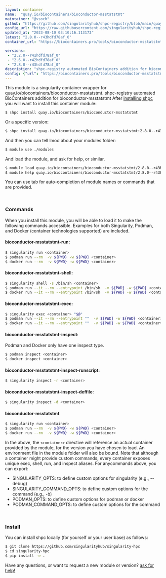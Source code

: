```yaml
---
layout: container
name:  "quay.io/biocontainers/bioconductor-msstatstmt"
maintainer: "@vsoch"
github: "https://github.com/singularityhub/shpc-registry/blob/main/quay.io/biocontainers/bioconductor-msstatstmt/container.yaml"
config_url: "https://raw.githubusercontent.com/singularityhub/shpc-registry/main/quay.io/biocontainers/bioconductor-msstatstmt/container.yaml"
updated_at: "2023-08-10 03:10:16.113173"
latest: "2.8.0--r43hdfd78af_0"
container_url: "https://biocontainers.pro/tools/bioconductor-msstatstmt"

versions:
 - "2.2.0--r41hdfd78af_0"
 - "2.6.0--r42hdfd78af_0"
 - "2.8.0--r43hdfd78af_0"
description: "shpc-registry automated BioContainers addition for bioconductor-msstatstmt"
config: {"url": "https://biocontainers.pro/tools/bioconductor-msstatstmt", "maintainer": "@vsoch", "description": "shpc-registry automated BioContainers addition for bioconductor-msstatstmt", "latest": {"2.8.0--r43hdfd78af_0": "sha256:aa52a4bdccdb2053777af629634fd72847745401d2a5a8755b8d654cd15728b9"}, "tags": {"2.2.0--r41hdfd78af_0": "sha256:76e654dc1b9e457c1bc8f5c6c080db6b8f06e710ac5be370dcfbab91d51f0524", "2.6.0--r42hdfd78af_0": "sha256:b5cd05eb8764c37a604d1c6ed6861d85eebec402d64344e20cb114d8ba92e8fe", "2.8.0--r43hdfd78af_0": "sha256:aa52a4bdccdb2053777af629634fd72847745401d2a5a8755b8d654cd15728b9"}, "docker": "quay.io/biocontainers/bioconductor-msstatstmt"}
---
```


This module is a singularity container wrapper for quay.io/biocontainers/bioconductor-msstatstmt.
shpc-registry automated BioContainers addition for bioconductor-msstatstmt
After [installing shpc](#install) you will want to install this container module:


```bash
$ shpc install quay.io/biocontainers/bioconductor-msstatstmt
```

Or a specific version:

```bash
$ shpc install quay.io/biocontainers/bioconductor-msstatstmt:2.8.0--r43hdfd78af_0
```

And then you can tell lmod about your modules folder:

```bash
$ module use ./modules
```

And load the module, and ask for help, or similar.

```bash
$ module load quay.io/biocontainers/bioconductor-msstatstmt/2.8.0--r43hdfd78af_0
$ module help quay.io/biocontainers/bioconductor-msstatstmt/2.8.0--r43hdfd78af_0
```

You can use tab for auto-completion of module names or commands that are provided.

<br>

### Commands

When you install this module, you will be able to load it to make the following commands accessible.
Examples for both Singularity, Podman, and Docker (container technologies supported) are included.

#### bioconductor-msstatstmt-run:

```bash
$ singularity run <container>
$ podman run --rm  -v ${PWD} -w ${PWD} <container>
$ docker run --rm  -v ${PWD} -w ${PWD} <container>
```

#### bioconductor-msstatstmt-shell:

```bash
$ singularity shell -s /bin/sh <container>
$ podman run --it --rm --entrypoint /bin/sh  -v ${PWD} -w ${PWD} <container>
$ docker run --it --rm --entrypoint /bin/sh  -v ${PWD} -w ${PWD} <container>
```

#### bioconductor-msstatstmt-exec:

```bash
$ singularity exec <container> "$@"
$ podman run --it --rm --entrypoint ""  -v ${PWD} -w ${PWD} <container> "$@"
$ docker run --it --rm --entrypoint ""  -v ${PWD} -w ${PWD} <container> "$@"
```

#### bioconductor-msstatstmt-inspect:

Podman and Docker only have one inspect type.

```bash
$ podman inspect <container>
$ docker inspect <container>
```

#### bioconductor-msstatstmt-inspect-runscript:

```bash
$ singularity inspect -r <container>
```

#### bioconductor-msstatstmt-inspect-deffile:

```bash
$ singularity inspect -d <container>
```



#### bioconductor-msstatstmt

```bash
$ singularity run <container>
$ podman run --rm  -v ${PWD} -w ${PWD} <container>
$ docker run --rm  -v ${PWD} -w ${PWD} <container>
```


In the above, the `<container>` directive will reference an actual container provided
by the module, for the version you have chosen to load. An environment file in the
module folder will also be bound. Note that although a container
might provide custom commands, every container exposes unique exec, shell, run, and
inspect aliases. For anycommands above, you can export:

 - SINGULARITY_OPTS: to define custom options for singularity (e.g., --debug)
 - SINGULARITY_COMMAND_OPTS: to define custom options for the command (e.g., -b)
 - PODMAN_OPTS: to define custom options for podman or docker
 - PODMAN_COMMAND_OPTS: to define custom options for the command

<br>

### Install

You can install shpc locally (for yourself or your user base) as follows:

```bash
$ git clone https://github.com/singularityhub/singularity-hpc
$ cd singularity-hpc
$ pip install -e .
```

Have any questions, or want to request a new module or version? [ask for help!](https://github.com/singularityhub/singularity-hpc/issues)
